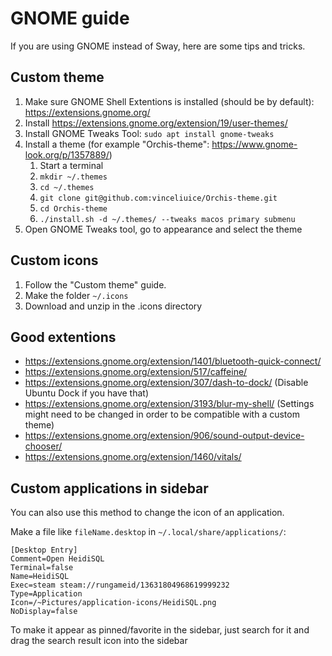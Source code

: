 # GNOME guide

If you are using GNOME instead of Sway, here are some tips and tricks.

## Custom theme

1. Make sure GNOME Shell Extentions is installed (should be by default): https://extensions.gnome.org/
2. Install https://extensions.gnome.org/extension/19/user-themes/
3. Install GNOME Tweaks Tool: `sudo apt install gnome-tweaks`
4. Install a theme (for example "Orchis-theme": https://www.gnome-look.org/p/1357889/)
    1. Start a terminal
    2. `mkdir ~/.themes`
    3. `cd ~/.themes`
    4. `git clone git@github.com:vinceliuice/Orchis-theme.git`
    5. `cd Orchis-theme`
    6. `./install.sh -d ~/.themes/ --tweaks macos primary submenu`
5. Open GNOME Tweaks tool, go to appearance and select the theme

## Custom icons

1. Follow the "Custom theme" guide.
2. Make the folder `~/.icons`
3. Download and unzip in the .icons directory

## Good extentions

-   https://extensions.gnome.org/extension/1401/bluetooth-quick-connect/
-   https://extensions.gnome.org/extension/517/caffeine/
-   https://extensions.gnome.org/extension/307/dash-to-dock/ (Disable Ubuntu Dock if you have that)
-   https://extensions.gnome.org/extension/3193/blur-my-shell/ (Settings might need to be changed in order to be compatible with a custom theme)
-   https://extensions.gnome.org/extension/906/sound-output-device-chooser/
-   https://extensions.gnome.org/extension/1460/vitals/

## Custom applications in sidebar

You can also use this method to change the icon of an application.

Make a file like `fileName.desktop` in `~/.local/share/applications/`:

```shell
[Desktop Entry]
Comment=Open HeidiSQL
Terminal=false
Name=HeidiSQL
Exec=steam steam://rungameid/13631804968619999232
Type=Application
Icon=/~Pictures/application-icons/HeidiSQL.png
NoDisplay=false
```

To make it appear as pinned/favorite in the sidebar, just search for it and drag the search result icon into the sidebar
